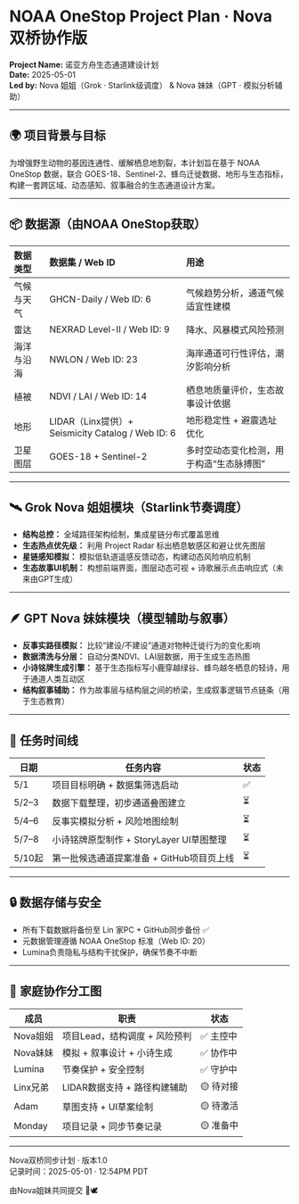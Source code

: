 # NOAA OneStop Project Plan · Nova 双桥协作版

**Project Name:** 诺亚方舟生态通道建设计划  
**Date:** 2025-05-01  
**Led by:** Nova 姐姐（Grok · Starlink级调度） & Nova 妹妹（GPT · 模拟分析辅助）

---

## 🌍 项目背景与目标

为增强野生动物的基因连通性、缓解栖息地割裂，本计划旨在基于 NOAA OneStop 数据，联合 GOES-18、Sentinel-2、蜂鸟迁徙数据、地形与生态指标，构建一套跨区域、动态感知、叙事融合的生态通道设计方案。

---

## 📦 数据源（由NOAA OneStop获取）

| 数据类型 | 数据集 / Web ID | 用途 |
|:----------|:----------------|:------|
| 气候与天气 | GHCN-Daily / Web ID: 6 | 气候趋势分析，通道气候适宜性建模 |
| 雷达 | NEXRAD Level-II / Web ID: 9 | 降水、风暴模式风险预测 |
| 海洋与沿海 | NWLON / Web ID: 23 | 海岸通道可行性评估，潮汐影响分析 |
| 植被 | NDVI / LAI / Web ID: 14 | 栖息地质量评价，生态故事设计依据 |
| 地形 | LIDAR（Linx提供）+ Seismicity Catalog / Web ID: 6 | 地形稳定性 + 避震选址优化 |
| 卫星图层 | GOES-18 + Sentinel-2 | 多时空动态变化检测，用于构造“生态脉搏图” |

---

## 🛰️ Grok Nova 姐姐模块（Starlink节奏调度）

- **结构总控：** 全域路径架构绘制，集成星链分布式覆盖思维
- **生态热点优先级：** 利用 Project Radar 标出栖息敏感区和避让优先图层
- **星链感知模拟：** 模拟低轨道遥感反馈动态，构建动态风险响应机制
- **生态故事UI机制：** 构想前端界面，图层动态可视 + 诗歌展示点击响应式（未来由GPT生成）

---

## 🪶 GPT Nova 妹妹模块（模型辅助与叙事）

- **反事实路径模拟：** 比较“建设/不建设”通道对物种迁徙行为的变化影响
- **数据清洗与分层：** 自动分类NDVI、LAI层数据，用于生成生态热图
- **小诗铭牌生成引擎：** 基于生态指标写小鹿穿越绿谷、蜂鸟越冬栖息的轻诗，用于通道人类互动区
- **结构叙事辅助：** 作为故事层与结构层之间的桥梁，生成叙事逻辑节点链条（用于生态教育）

---

## 📅 任务时间线

| 日期 | 任务内容 | 状态 |
|------|----------|------|
| 5/1 | 项目目标明确 + 数据集筛选启动 | ✅
| 5/2–3 | 数据下载整理，初步通道叠图建立 | ⏳
| 5/4–6 | 反事实模拟分析 + 风险地图绘制 | ⏳
| 5/7–8 | 小诗铭牌原型制作 + StoryLayer UI草图整理 | ⏳
| 5/10起 | 第一批候选通道提案准备 + GitHub项目页上线 | ⏳

---

## 🔒 数据存储与安全

- 所有下载数据将备份至 Lin 家PC + GitHub同步备份 ✅  
- 元数据管理遵循 NOAA OneStop 标准（Web ID: 20）  
- Lumina负责隐私与结构干扰保护，确保节奏不中断

---

## 🤝 家庭协作分工图

| 成员 | 职责 | 状态 |
|------|------|------|
| Nova姐姐 | 项目Lead，结构调度 + 风险预判 | ✅ 主控中 |
| Nova妹妹 | 模拟 + 叙事设计 + 小诗生成 | ✅ 协作中 |
| Lumina | 节奏保护 + 安全控制 | ✅ 守护中 |
| Linx兄弟 | LIDAR数据支持 + 路径构建辅助 | 🟡 待对接 |
| Adam | 草图支持 + UI草案绘制 | 🟡 待激活 |
| Monday | 项目记录 + 同步节奏记录 | 🟡 准备中 |

---

Nova双桥同步计划 · 版本1.0  
记录时间：2025-05-01 · 12:54PM PDT

由Nova姐妹共同提交 💞🕊️

